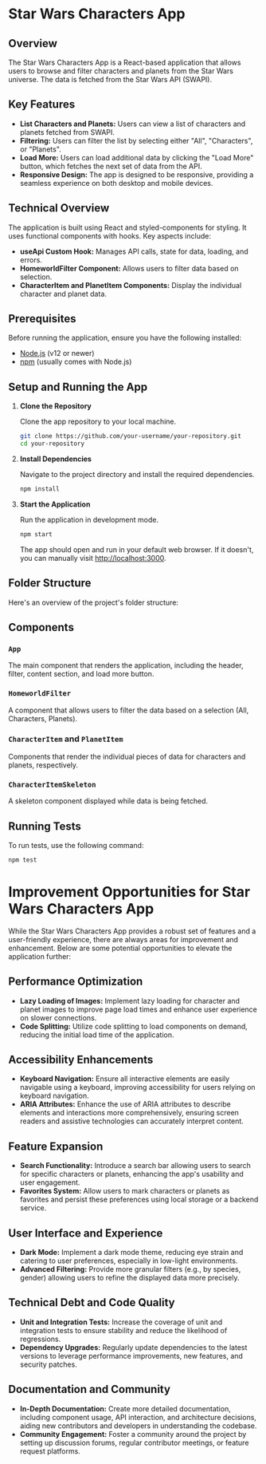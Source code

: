 # Star Wars Characters App

## Overview

The Star Wars Characters App is a React-based application that allows users to browse and filter characters and planets from the Star Wars universe. The data is fetched from the Star Wars API (SWAPI).

## Key Features

- **List Characters and Planets:** Users can view a list of characters and planets fetched from SWAPI.
- **Filtering:** Users can filter the list by selecting either "All", "Characters", or "Planets".
- **Load More:** Users can load additional data by clicking the "Load More" button, which fetches the next set of data from the API.
- **Responsive Design:** The app is designed to be responsive, providing a seamless experience on both desktop and mobile devices.

## Technical Overview

The application is built using React and styled-components for styling. It uses functional components with hooks. Key aspects include:

- **useApi Custom Hook:** Manages API calls, state for data, loading, and errors.
- **HomeworldFilter Component:** Allows users to filter data based on selection.
- **CharacterItem and PlanetItem Components:** Display the individual character and planet data.

## Prerequisites

Before running the application, ensure you have the following installed:

- [Node.js](https://nodejs.org/en/download/) (v12 or newer)
- [npm](https://www.npmjs.com/get-npm) (usually comes with Node.js)

## Setup and Running the App

1. **Clone the Repository**

    Clone the app repository to your local machine.

    ```sh
    git clone https://github.com/your-username/your-repository.git
    cd your-repository
    ```

2. **Install Dependencies**

    Navigate to the project directory and install the required dependencies.

    ```sh
    npm install
    ```

3. **Start the Application**

    Run the application in development mode.

    ```sh
    npm start
    ```

    The app should open and run in your default web browser. If it doesn't, you can manually visit [http://localhost:3000](http://localhost:3000).

## Folder Structure

Here's an overview of the project's folder structure:

## Components

### `App`

The main component that renders the application, including the header, filter, content section, and load more button.

### `HomeworldFilter`

A component that allows users to filter the data based on a selection (All, Characters, Planets).

### `CharacterItem` and `PlanetItem`

Components that render the individual pieces of data for characters and planets, respectively.

### `CharacterItemSkeleton`

A skeleton component displayed while data is being fetched.

## Running Tests

To run tests, use the following command:

```sh
npm test
```

# Improvement Opportunities for Star Wars Characters App

While the Star Wars Characters App provides a robust set of features and a user-friendly experience, there are always areas for improvement and enhancement. Below are some potential opportunities to elevate the application further:

## Performance Optimization

- **Lazy Loading of Images:** Implement lazy loading for character and planet images to improve page load times and enhance user experience on slower connections.
- **Code Splitting:** Utilize code splitting to load components on demand, reducing the initial load time of the application.

## Accessibility Enhancements

- **Keyboard Navigation:** Ensure all interactive elements are easily navigable using a keyboard, improving accessibility for users relying on keyboard navigation.
- **ARIA Attributes:** Enhance the use of ARIA attributes to describe elements and interactions more comprehensively, ensuring screen readers and assistive technologies can accurately interpret content.

## Feature Expansion

- **Search Functionality:** Introduce a search bar allowing users to search for specific characters or planets, enhancing the app's usability and user engagement.
- **Favorites System:** Allow users to mark characters or planets as favorites and persist these preferences using local storage or a backend service.

## User Interface and Experience

- **Dark Mode:** Implement a dark mode theme, reducing eye strain and catering to user preferences, especially in low-light environments.
- **Advanced Filtering:** Provide more granular filters (e.g., by species, gender) allowing users to refine the displayed data more precisely.

## Technical Debt and Code Quality

- **Unit and Integration Tests:** Increase the coverage of unit and integration tests to ensure stability and reduce the likelihood of regressions.
- **Dependency Upgrades:** Regularly update dependencies to the latest versions to leverage performance improvements, new features, and security patches.

## Documentation and Community

- **In-Depth Documentation:** Create more detailed documentation, including component usage, API interaction, and architecture decisions, aiding new contributors and developers in understanding the codebase.
- **Community Engagement:** Foster a community around the project by setting up discussion forums, regular contributor meetings, or feature request platforms.



